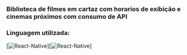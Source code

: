 ### Biblioteca de filmes em cartaz com horarios de exibição e cinemas próximos com consumo de API
### Linguagem utilizada:
[![React-Native](https://img.shields.io/badge/React_Native-20232A?style=for-the-badge&logo=react&logoColor=61DAFB)][![React-Native](https://img.shields.io/badge/styled--components-DB7093?style=for-the-badge&logo=styled-components&logoColor=white)]

